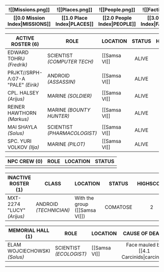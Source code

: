 
|          ![[Missions.png]]          | ![[Places.png]] |         ![[People.png]]          | ![[Factions.png]] | ![[Threats.png]] |
| :---------------------------------: | :----------------------------------: | :------------------------------: | :----------------------------------: | :----------------------------------: |
| **[[0.0 Mission Index\|MISSIONS]]** |   **[[1.0 Place Index\|PLACES]]**    | **[[2.0 People Index\|PEOPLE]]** | **[[3.0 Faction Index\|FACTIONS]]**  |  **[[4.0 Threat Index\|THREATS]]**   |

| **ACTIVE ROSTER (6)**               | **ROLE**                     | **LOCATION** | **STATUS** | **HIGHSCORE** |
| ----------------------------------- | ---------------------------- | ------------ | :--------: | :-----------: |
| EDWARD TOHRU *(Fredrik)*            | SCIENTIST *(COMPUTER TECH)*  | [[Samsa VI]] |   ALIVE    |       2       |
| PRJKT//SRPH-Λ:07-A "PALE" *(Eirik)* | ANDROID *(ASSASSIN)*         | [[Samsa VI]] |   ALIVE    |       2       |
| CPL. HALSEY *(Arijus)*              | MARINE *(SOLDIER)*           | [[Samsa VI]] |   ALIVE    |       2       |
| REINER HAWTHORN *(Markus)*          | MARINE *(BOUNTY HUNTER)*     | [[Samsa VI]] |   ALIVE    |       2       |
| MAI SHAYLA *(Solus)*                | SCIENTIST *(PHARMACOLOGIST)* | [[Samsa VI]] |   ALIVE    |       1       |
| SPC. YURI VOLKOV *(Ilja)*           | MARINE *(PILOT)*             | [[Samsa VI]] |   ALIVE    |       2       |

| **NPC CREW (0)** | **ROLE** | **LOCATION** | **STATUS** |
| ---------------- | -------- | ------------ | :--------: |
|                  |          |              |            |

| **INACTIVE ROSTER (1)**    | **CLASS**              | **LOCATION**                  | **STATUS** | **HIGHSCORE** |
| -------------------------- | ---------------------- | ----------------------------- | :--------: | :-----------: |
| MXT-2274 "LUCY" *(Arijus)* | ANDROID *(TECHNICIAN)* | With the group ([[Samsa VI]]) |  COMATOSE  |       2       |

| **MEMORIAL HALL (1)**        | **ROLE**                | **LOCATION** |             **CAUSE OF DEATH**             | **HIGHSCORE** |
| ---------------------------- | ----------------------- | ------------ | :----------------------------------------: | :-----------: |
| ELAM WOJCIECHOWSKI *(Solus)* | SCIENTIST *(ECOLOGIST)* | [[Samsa VI]] | Face mauled by [[4.1 Carcinids\|carcinid]] |       0       |

---

